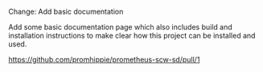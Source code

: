 Change: Add basic documentation

Add some basic documentation page which also includes build and installation
instructions to make clear how this project can be installed and used.

https://github.com/promhippie/prometheus-scw-sd/pull/1
